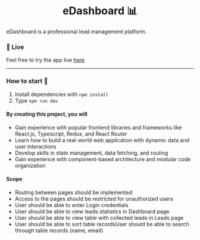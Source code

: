 <h1 align="center">
  eDashboard 📊
</h1>

eDashboard is a professional lead management platform.

### 🔴 Live

Feel free to try the app live [here](https://e-dashboard-steel.vercel.app/)

---
### How to start 🚀

1. Install dependencies with ``npm install``
2. Type `npm run dev`

#### By creating this project, you will

- Gain experience with popular frontend libraries and frameworks like React.js, Typescript, Redux, and React Router
- Learn how to build a real-world web application with dynamic data and user interactions
- Develop skills in state management, data fetching, and routing
- Gain experience with component-based architecture and modular code organization

#### Scope

- Routing between pages should be implemented 
- Access to the pages should be restricted for unauthorized users
- User should be able to enter Login credentials
- User should be able to view leads statistics in Dashboard page
- User should be able to view table with collected leads in Leads page
- User should be able to sort table recordsUser should be able to search through table records (name, email)

